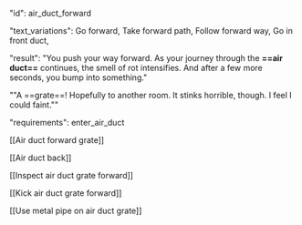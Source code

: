 "id": air_duct_forward

"text_variations":
Go forward, Take forward path, Follow forward way, Go in front duct,

"result":
"You push your way forward. As your journey through the **==air duct==** continues, the smell of rot intensifies. And after a few more seconds, you bump into something." 

""A ==grate==! Hopefully to another room. It stinks horrible, though. I feel I could faint.""

"requirements": enter_air_duct

[[Air duct forward grate]]

[[Air duct back]]

[[Inspect air duct grate forward]]

[[Kick air duct grate forward]]

[[Use metal pipe on air duct grate]]

